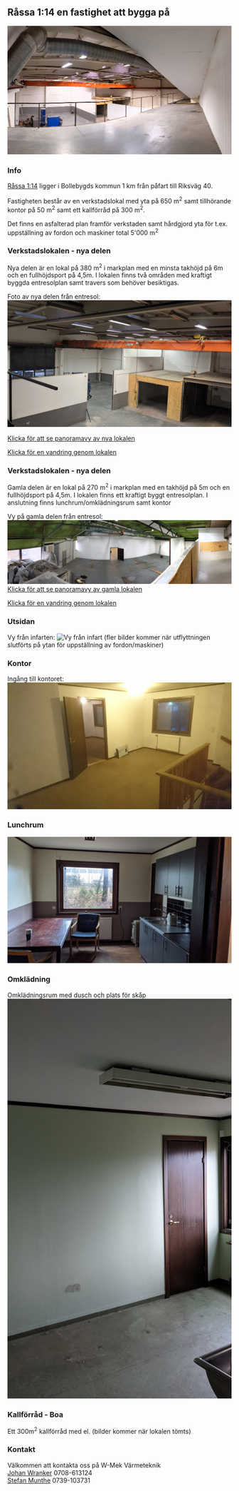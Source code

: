 ## Råssa 1:14 en fastighet att bygga på

![nya delen](images/nyadelan_f_entresol_2.jpg)

### Info
[Råssa 1:14](https://minkarta.lantmateriet.se/?e=357708.8333333333&n=6395075&z=14&background=2&boundaries=true) ligger i Bollebygds kommun 1 km från påfart till Riksväg 40.

Fastigheten består av en verkstadslokal med yta på 650 m<sup>2</sup> samt tillhörande kontor på 50 m<sup>2</sup> samt ett kallförråd på 300 m<sup>2</sup>.

Det finns en asfalterad plan framför verkstaden samt hårdgjord yta för t.ex. uppställning av fordon och maskiner total 5'000 m<sup>2</sup>

### Verkstadslokalen - nya delen
Nya delen är en lokal på 380 m<sup>2</sup> i markplan med en minsta takhöjd på 6m och en fullhöjdsport på 4,5m.
I lokalen finns två områden med kraftigt byggda entresolplan samt travers som behöver besiktigas.

Foto av nya delen från entresol:
![Nya delen från entresol](images/nyadelan_f_entresol_1.jpg)

[Klicka för att se panoramavy av nya lokalen](images/nya_delen_markhojd.jpg)

[Klicka för en vandring genom lokalen](images/lokalen.mp4)
### Verkstadslokalen - nya delen
Gamla delen är en lokal på 270 m<sup>2</sup> i markplan med en takhöjd på 5m och en fullhöjdsport på 4,5m.
I lokalen finns ett kraftigt byggt entresolplan.
I anslutning finns lunchrum/omklädningsrum samt kontor 

Vy på gamla delen från entresol:
![Gamla delen från entresol](images/gamla_lokalen_entresol.jpg)
[Klicka för att se panoramavy av gamla lokalen](images/gamla_lokalen_markhojd.jpg)

[Klicka för en vandring genom lokalen](images/lokalen.mp4)

### Utsidan

Vy från infarten:
![Vy från infart](images/utsida_infart.jpg)
(fler bilder kommer när utflyttningen slutförts på ytan för uppställning av fordon/maskiner)

### Kontor
Ingång till kontoret:
![Kontor](images/kontor.jpg)

### Lunchrum
![Lunchrum](images/lunchrum.jpg)

### Omklädning
Omklädningsrum med dusch och plats för skåp
![Omklädningsrum](images/omkladningsrum.jpg)

### Kallförråd - Boa
Ett 300m<sup>2</sup> kallförråd med el.
(bilder kommer när lokalen tömts)

### Kontakt
Välkommen att kontakta oss på W-Mek Värmeteknik\
[Johan Wranker](mailto:wmek@wranker.org) 0708-613124\
[Stefan Munthe](mailto:stefan.munthe@gmail.com) 0739-103731

